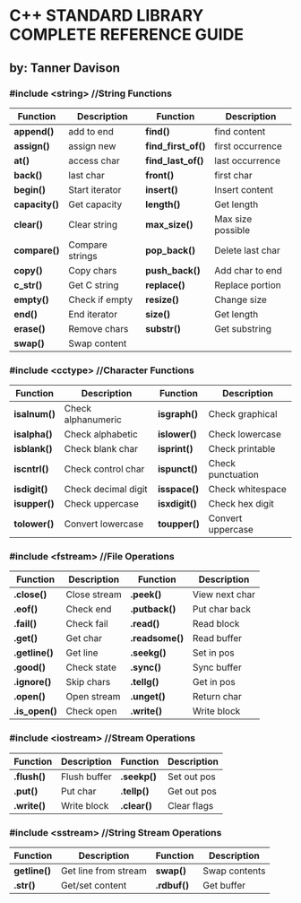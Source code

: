 # **C++ STANDARD LIBRARY COMPLETE REFERENCE GUIDE**
## **by: Tanner Davison**

### **#include \<string>** //String Functions
| Function | Description | Function | Description |
|----------|-------------|----------|-------------|
| **append()**    | add to end        | **find()**        | find content |
| **assign()**    | assign new        | **find_first_of()** | first occurrence |
| **at()**        | access char       | **find_last_of()**  | last occurrence |
| **back()**      | last char         | **front()**       | first char |
| **begin()**     | Start iterator    | **insert()**      | Insert content |
| **capacity()**  | Get capacity      | **length()**      | Get length |
| **clear()**     | Clear string      | **max_size()**    | Max size possible |
| **compare()**   | Compare strings   | **pop_back()**    | Delete last char |
| **copy()**      | Copy chars        | **push_back()**   | Add char to end |
| **c_str()**     | Get C string      | **replace()**     | Replace portion |
| **empty()**     | Check if empty    | **resize()**      | Change size |
| **end()**       | End iterator      | **size()**        | Get length |
| **erase()**     | Remove chars      | **substr()**      | Get substring |
| **swap()**      | Swap content      |                   | |

### **#include \<cctype>** //Character Functions
| Function | Description | Function | Description |
|----------|-------------|----------|-------------|
| **isalnum()**   | Check alphanumeric | **isgraph()**   | Check graphical |
| **isalpha()**   | Check alphabetic   | **islower()**   | Check lowercase |
| **isblank()**   | Check blank char   | **isprint()**   | Check printable |
| **iscntrl()**   | Check control char | **ispunct()**   | Check punctuation |
| **isdigit()**   | Check decimal digit| **isspace()**   | Check whitespace |
| **isupper()**   | Check uppercase    | **isxdigit()**  | Check hex digit |
| **tolower()**   | Convert lowercase  | **toupper()**   | Convert uppercase |

### **#include \<fstream>** //File Operations
| Function | Description | Function | Description |
|----------|-------------|----------|-------------|
| **.close()**    | Close stream      | **.peek()**      | View next char |
| **.eof()**      | Check end         | **.putback()**   | Put char back |
| **.fail()**     | Check fail        | **.read()**      | Read block |
| **.get()**      | Get char          | **.readsome()**  | Read buffer |
| **.getline()**  | Get line          | **.seekg()**     | Set in pos |
| **.good()**     | Check state       | **.sync()**      | Sync buffer |
| **.ignore()**   | Skip chars        | **.tellg()**     | Get in pos |
| **.open()**     | Open stream       | **.unget()**     | Return char |
| **.is_open()**  | Check open        | **.write()**     | Write block |

### **#include \<iostream>** //Stream Operations
| Function | Description | Function | Description |
|----------|-------------|----------|-------------|
| **.flush()**    | Flush buffer      | **.seekp()**     | Set out pos |
| **.put()**      | Put char          | **.tellp()**     | Get out pos |
| **.write()**    | Write block       | **.clear()**     | Clear flags |

### **#include \<sstream>** //String Stream Operations
| Function | Description | Function | Description |
|----------|-------------|----------|-------------|
| **getline()**   | Get line from stream | **swap()**      | Swap contents |
| **.str()**      | Get/set content     | **.rdbuf()**    | Get buffer |

